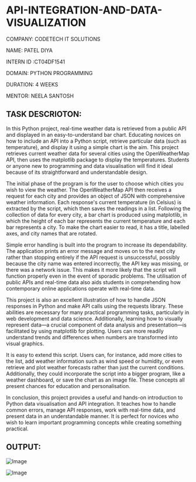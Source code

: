 # API-INTEGRATION-AND-DATA-VISUALIZATION

COMPANY: CODETECH IT SOLUTIONS

NAME: PATEL DIYA 

INTERN ID :CT04DF1541

DOMAIN: PYTHON PROGRAMMING

DURATION: 4 WEEKS

MENTOR: NEELA SANTOSH

## TASK DESCRIOTON:

In this Python project, real-time weather data is retrieved from a public API and displayed in an easy-to-understand bar chart. Educating novices on how to include an API into a Python script, retrieve particular data (such as temperature), and display it using a simple chart is the aim. This project retrieves current weather data for several cities using the OpenWeatherMap API, then uses the matplotlib package to display the temperatures. Students or anyone new to programming and data visualisation will find it ideal because of its straightforward and understandable design.

The initial phase of the program is for the user to choose which cities you wish to view the weather. The OpenWeatherMap API then receives a request for each city and provides an object of JSON with comprehensive weather information. Each response's current temperature (in Celsius) is extracted by the script, which then saves the readings in a list. Following the collection of data for every city, a bar chart is produced using matplotlib, in which the height of each bar represents the current temperature and each bar represents a city. To make the chart easier to read, it has a title, labelled axes, and city names that are rotated.

Simple error handling is built into the program to increase its dependability. The application prints an error message and moves on to the next city rather than stopping entirely if the API request is unsuccessful, possibly because the city name was entered incorrectly, the API key was missing, or there was a network issue. This makes it more likely that the script will function properly even in the event of sporadic problems. The utilisation of public APIs and real-time data also aids students in comprehending how contemporary online applications operate with real-time data.

This project is also an excellent illustration of how to handle JSON responses in Python and make API calls using the requests library.  These abilities are necessary for many practical programming tasks, particularly in web development and data science.  Additionally, learning how to visually represent data—a crucial component of data analysis and presentation—is facilitated by using matplotlib for plotting.  Users can more readily understand trends and differences when numbers are transformed into visual graphics.

It is easy to extend this script.  Users can, for instance, add more cities to the list, add weather information such as wind speed or humidity, or even retrieve and plot weather forecasts rather than just the current conditions.  Additionally, they could incorporate the script into a bigger program, like a weather dashboard, or save the chart as an image file.  These concepts all present chances for education and personalisation.

In conclusion, this project provides a useful and hands-on introduction to Python data visualisation and API integration. It teaches how to handle common errors, manage API responses, work with real-time data, and present data in an understandable manner. It is perfect for novices who wish to learn important programming concepts while creating something practical.

## OUTPUT:

![Image](https://github.com/user-attachments/assets/c0dce94a-afb1-4f40-9051-ab7b143e95ce)


![Image](https://github.com/user-attachments/assets/33a65082-5635-4bde-a954-ec53b4f9dbc4)



